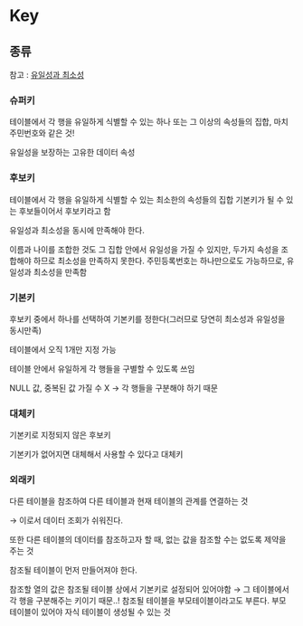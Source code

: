 # Key

## 종류
참고 : [유일성과 최소성](UniqueAndMinimality)

### 슈퍼키
테이블에서 각 행을 유일하게 식별할 수 있는 하나 또는 그 이상의 속성들의 집합, 마치 주민번호와 같은 것!

유일성을 보장하는 고유한 데이터 속성

### 후보키
테이블에서 각 행을 유일하게 식별할 수 있는 최소한의 속성들의 집합 기본키가 될 수 있는 후보들이어서 후보키라고 함

유일성과 최소성을 동시에 만족해야 한다.

이름과 나이를 조합한 것도 그 집합 안에서 유일성을 가질 수 있지만, 두가지 속성을 조합해야 하므로 최소성을 만족하지 못한다. 주민등록번호는 하나만으로도 가능하므로, 유일성과 최소성을 만족함

### 기본키
후보키 중에서 하나를 선택하여 기본키를 정한다(그러므로 당연히 최소성과 유일성을 동시만족)

테이블에서 오직 1개만 지정 가능

테이블 안에서 유일하게 각 행들을 구별할 수 있도록 쓰임

NULL 값, 중복된 값 가질 수 X → 각 행들을 구분해야 하기 때문

### 대체키
기본키로 지정되지 않은 후보키

기본키가 없어지면 대체해서 사용할 수 있다고 대체키

### 외래키
다른 테이블을 참조하여 다른 테이블과 현재 테이블의 관계를 연결하는 것

→ 이로서 데이터 조회가 쉬워진다.

또한 다른 테이블의 데이터를 참조하고자 할 때, 없는 값을 참조할 수는 없도록 제약을 주는 것

참조될 테이블이 먼저 만들어져야 한다.

참조할 열의 값은 참조될 테이블 상에서 기본키로 설정되어 있어야함 → 그 테이블에서 각 행을 구분해주는 키이기 때문..! 참조될 테이블을 부모테이블이라고도 부른다. 부모 테이블이 있어야 자식 테이블이 생성될 수 있는 것
